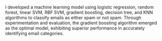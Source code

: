 
 I developed a machine learning model using logistic regression, random forest, linear SVM, RBF SVM, gradient boosting, decision tree, and KNN algorithms to classify emails as either spam or not spam. Through experimentation and evaluation, the gradient boosting algorithm emerged as the optimal model,
exhibiting superior performance in accurately identifying email categories.
